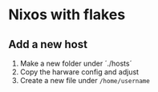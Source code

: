 # Nixos with flakes
## Add a new host
1. Make a new folder under ´./hosts´
2. Copy the harware config and adjust
3. Create a new file under `/home/username`
